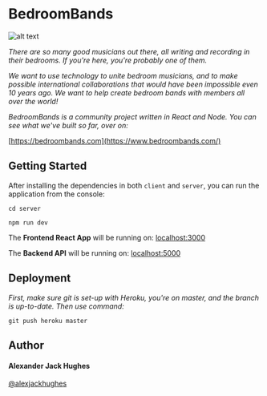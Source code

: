 # BedroomBands

![alt text](https://www.bedroombands.com/bedroombands-landing.png)

_There are so many good musicians out there, all writing and recording in their bedrooms. If you're here, you're probably one of them._

_We want to use technology to unite bedroom musicians, and to make possible international collaborations that would have been impossible even 10 years ago. We want to help create bedroom bands with members all over the world!_

_BedroomBands is a community project written in React and Node. You can see what we've built so far, over on:_

[https://bedroombands.com](https://www.bedroombands.com/)

## Getting Started

After installing the dependencies in both `client` and `server`, you can run the application from the console:

```
cd server
```

```
npm run dev
```

The **Frontend React App** will be running on:
[localhost:3000](http://localhost:3000/ "http://localhost:3000/")

The **Backend API** will be running on:
[localhost:5000](http://localhost:5000/ "http://localhost:5000/")

## Deployment

_First, make sure git is set-up with Heroku, you're on master, and the branch is up-to-date. Then use command:_

```
git push heroku master
```

## Author

#### **Alexander Jack Hughes**

[@alexjackhughes](https://twitter.com/alexjackhughes "Twitter")
